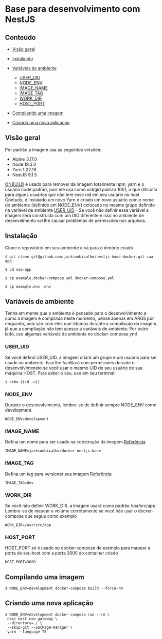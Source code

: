 # Base para desenvolvimento com NestJS

## Conteúdo

- [Visão geral](#visão-geral)
- [Instalação](#instalação)
- [Variáveis de ambiente](#variáveis-de-ambiente)
  - [USER_UID](#user_uid)
  - [NODE_ENV](#node_env)
  - [IMAGE_NAME](#image_name)
  - [IMAGE_TAG](#image_tag)
  - [WORK_DIR](#work_dir)
  - [HOST_PORT](#host_port)

- [Compilando uma imagem](#compilando-uma-imagem)
- [Criando uma nova aplicação](#criando-uma-nova-aplicação)


## Visão geral
Por padrão a imagem usa as seguintes versões:
- Alpine 3.17.0
- Node 19.3.0
- Yarn 1.22.19
- NestJS 9.1.5

[ONBUILD](https://docs.docker.com/engine/reference/builder/#onbuild) é usado para remover da imagem totalmente npm, yarn e o usuário node padrão, pois ele usa como uid/gid padrão 1001, o que dificulta para alguns usuários que não tem esse uid em seu usuário no host. Contudo, é instalado um novo Yarn e criado um novo usuário com o nome do ambiente (definido em NODE_ENV) colocado no mesmo grupo definido na variável de ambiente [USER_UID](#user_uid) - Se você não definir essa variável a imagem será construída com um UID diferente e isso no ambiente de desenvelmento vai lhe causar problemas de permissões nos arquivos.

## Instalação
Clone o repositório em seu ambiente e vá para o direório criado

```
$ git clone git@github.com:jacksonbicalho/nestjs-base-docker.git sua-app

$ cd sua-app

$ cp example.docker-compose.yml docker-compose.yml

$ cp example.env .env

```

## Variáveis de ambiente
Tenha em mente que o ambiente é pensado para o desenvolvimento e como a imagem é compilada neste momento,
pense apenas em ARGS por enquanto, pois são com eles que lidamos durante a compilação da imagem,
já que a compilação não tem acesso a variáveis de ambiente. Por outro lado, uso algumas variáveis de
ambiente no docker-compose.yml

### USER_UID
Se você definir USER_UID, a imagem criará um grupo e um usuário para ser usado no ambiente. Isso lhe facilitará com permissões durante o desenvolvimeneto se você usar o mesmo UID de seu usuário de sua máquina HOST. Para saber o seu, use em seu terminal:

 ```
 $ echo $(id -u))
 ```
### NODE_ENV
Durante o desenvolvimento, lembre-se de definir sempre NODE_ENV como development.

```
NODE_ENV=development
```

### IMAGE_NAME
Defina um nome para ser usado na construção da imagem [Referência](https://docs.docker.com/engine/reference/commandline/tag/)

```
IMAGE_NAME=jacksonbicalho/docker-nestjs-base
```

### IMAGE_TAG
Defina um tag para versionar sua imagem [Referência](https://docs.docker.com/engine/reference/commandline/tag/)

```
IMAGE_TAG=dev

```
### WORK_DIR
Se você não definir WORK_DIR, a imagem usará como padrão /usr/src/app. Lembre-se de mapear o volume corretamente se você não usar o docker-compose que segue como exemplo
```
WORK_DIR=/usr/src/app
```

### HOST_PORT
HOST_PORT só é usado no docker-compose de exemplo para mapear a porta de seu host com a porta 3000 do container criado
```
HOST_PORT=3000
```

## Compilando uma imagem
```
$ NODE_ENV=development docker-compose build --force-rm
```

## Criando uma nova aplicação
```
$ NODE_ENV=development docker-compose run --rm \
 nest nest new gateway \
 --directory=./ \
 --skip-git --package-manager \
 yarn --language TS
```
